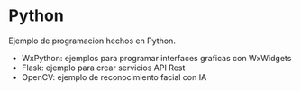 # Python
Ejemplo de programacion hechos en Python.

- WxPython: ejemplos para programar interfaces graficas con WxWidgets
- Flask: ejemplo para crear servicios API Rest
- OpenCV: ejemplo de reconocimiento facial con IA
